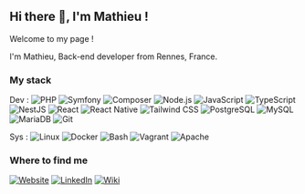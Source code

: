 ## Hi there 👋, I'm Mathieu !

Welcome to my page !

I'm Mathieu, Back-end developer from Rennes, France.

### My stack

Dev : ![PHP](https://img.shields.io/badge/PHP-777BB4?logo=php&logoColor=white&labelColor=777BB4)
![Symfony](https://img.shields.io/badge/Symfony-000000?logo=symfony&logoColor=white&labelColor=000000)
![Composer](https://img.shields.io/badge/Composer-885630?logo=composer&logoColor=white&labelColor=885630)
![Node.js](https://img.shields.io/badge/Node.js-339933?logo=nodedotjs&logoColor=white&labelColor=339933)
![JavaScript](https://img.shields.io/badge/JavaScript-F7DF1E?logo=javascript&logoColor=black&labelColor=F7DF1E)
![TypeScript](https://img.shields.io/badge/TypeScript-3178C6?logo=typescript&logoColor=white&labelColor=3178C6)
![NestJS](https://img.shields.io/badge/NestJS-E0234E?logo=nestjs&logoColor=white&labelColor=E0234E)
![React](https://img.shields.io/badge/React-61DAFB?logo=react&logoColor=white&labelColor=61DAFB)
![React Native](https://img.shields.io/badge/React%20Native-20232A?logo=react&logoColor=white&labelColor=20232A)
![Tailwind CSS](https://img.shields.io/badge/Tailwind%20CSS-38B2AC?logo=tailwindcss&logoColor=white&labelColor=38B2AC)
![PostgreSQL](https://img.shields.io/badge/PostgreSQL-4169E1?logo=postgresql&logoColor=white&labelColor=4169E1)
![MySQL](https://img.shields.io/badge/MySQL-4479A1?logo=mysql&logoColor=white&labelColor=4479A1)
![MariaDB](https://img.shields.io/badge/MariaDB-003545?logo=mariadb&logoColor=white&labelColor=003545)
![Git](https://img.shields.io/badge/Git-F05032?logo=git&logoColor=white&labelColor=F05032)

Sys : ![Linux](https://img.shields.io/badge/Linux-FCC624?logo=linux&logoColor=black&labelColor=FCC624)
![Docker](https://img.shields.io/badge/Docker-2496ED?logo=docker&logoColor=white&labelColor=2496ED)
![Bash](https://img.shields.io/badge/Bash-4EAA25?logo=gnu-bash&logoColor=white&labelColor=4EAA25)
![Vagrant](https://img.shields.io/badge/Vagrant-844A9B?logo=vagrant&logoColor=white&labelColor=844A9B)
![Apache](https://img.shields.io/badge/Apache-D22128?logo=apache&logoColor=white&labelColor=D22128)



### Where to find me

[![Website](https://img.shields.io/badge/my--website-342784.svg?&style=for-the-badge)](https://mathieu-besson.fr)
[![LinkedIn](https://img.shields.io/badge/LinkedIn-0A66C2.svg?&style=for-the-badge&logo=linkedin&logoColor=white)](https://www.linkedin.com/in/mathieubesson/)
[![Wiki](https://img.shields.io/badge/wiki-4B4B4B.svg?&style=for-the-badge&logo=wikipedia&logoColor=white)](https://doc.mathieu-besson.fr)

